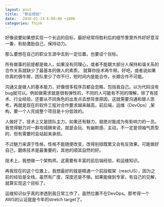 ```yaml
---
layout: post
title:  "职业规划"
date:   2018-01-14 6:00:00 +1000
categories: Think
---
```


好像说要如果想实现一个长远的目标，最好经常将胜利后的细节里里外外好好意淫一番，有助激励自己，保持动力。

那么要想在自己的职业生涯中去到一定位置，也要设个目标。

所有做事的前提都是做人，如果没有同理心，或者不能跟大部分人保持和谐关系的合作关系就缺少了最基本的做人的素质。 就算你技术再牛掰。好吧，或者说如果你真的很牛掰，团队里少了你不行，短时间内是能合作，长期合作不可能。

沟通又是做人的基本能力，好像很多程序员都会忽略，包括我自己。以为代码没有bug就可以。例如做需求就是很有弹性的，不同的人可能有不同的理解，除了有技术、行业经验，还要从不同角色的出发点去想背景原因，这就需要沟通和替人思考。再就是现在的软件工程对合作要求越来越高，前后端，运维（DevOps）,架构，要一个人完成整个项目是十分低效的。

人做好了，技术上又是团队主力，如果还有魅力，就绝对能成为有影响力的一员。我觉得魅力对一群攻城狮来说，就是会玩、有幽默感、主动，不一定是领袖气质型的，但有需要时会站起来承担。

不过魅力来源于性格，性格不能随便改变，改得别扭既累又会有反效果。可能做好自己，磨练技术是最重要的，其他的顺其自然的好。

技术上，我想做一个架构师。这需要有丰富的前后端经验，和运维知识。

再我现在的这个位置上，我想最好的就是精通一个前段框架（reactJS），因为之前的经验是全栈，虽然有广度，深度还是不够。如果能做到专家，有自己的见解，就算实现这个目标了。

运维知识似乎真的渗透到我日常工作了，虽然位置不在DevOps。那考得一个AWS的认证就是今年的stretch target了。


